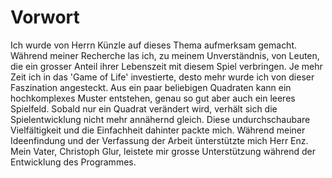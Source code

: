 # Vorwort
Ich wurde von Herrn Künzle auf dieses Thema aufmerksam gemacht. Während meiner Recherche las ich, zu meinem Unverständnis, von Leuten, die ein grosser Anteil ihrer Lebenszeit mit diesem Spiel verbringen. Je mehr Zeit ich in das 'Game of Life' investierte, desto mehr wurde ich von dieser Faszination angesteckt. Aus ein paar beliebigen Quadraten kann ein hochkomplexes Muster entstehen, genau so gut aber auch ein leeres Spielfeld. Sobald nur ein Quadrat verändert wird, verhält sich die Spielentwicklung nicht mehr annähernd gleich. Diese undurchschaubare Vielfältigkeit und die Einfachheit dahinter packte mich. Während meiner Ideenfindung und der Verfassung der Arbeit ünterstützte mich Herr Enz. Mein Vater, Christoph Glur, leistete mir grosse Unterstützung während der Entwicklung des Programmes. 